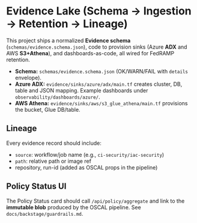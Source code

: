 # Evidence Lake (Schema → Ingestion → Retention → Lineage)

This project ships a normalized **Evidence schema** (`schemas/evidence.schema.json`), code to provision sinks (Azure **ADX** and AWS **S3+Athena**), and dashboards-as-code, all wired for FedRAMP retention.

- **Schema:** `schemas/evidence.schema.json` (OK/WARN/FAIL with `details` envelope).
- **Azure ADX:** `evidence/sinks/azure/adx/main.tf` creates cluster, DB, table and JSON mapping. Example dashboards under `observability/dashboards/azure/`.
- **AWS Athena:** `evidence/sinks/aws/s3_glue_athena/main.tf` provisions the bucket, Glue DB/table.

## Lineage

Every evidence record should include:
- `source`: workflow/job name (e.g., `ci-security/iac-security`)
- `path`: relative path or image ref
- repository, run-id (added as OSCAL props in the pipeline)

## Policy Status UI

The Policy Status card should call `/api/policy/aggregate` and link to the **immutable blob** produced by the OSCAL pipeline. See `docs/backstage/guardrails.md`.
